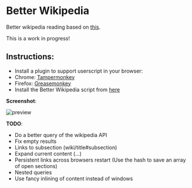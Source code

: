 Better Wikipedia
===============
Better wikipedia reading based on [this]( http://www.gizmodo.co.uk/2014/04/i-wish-i-could-read-wikipedia-like-this/).

This is a work in progress!

Instructions:
--
* Install a plugin to support userscript in your browser:
 *  Chrome: [Tampermonkey](https://chrome.google.com/webstore/detail/dhdgffkkebhmkfjojejmpbldmpobfkfo)
 *  Firefox: [Greasemonkey](https://addons.mozilla.org/en-US/firefox/addon/greasemonkey/)
* Install the Better Wikipedia script from [here](https://raw.github.com/vitorreus/betterWikipedia/master/betterWikipedia.user.js)


**Screenshot**:

![preview](https://raw.github.com/vitorreus/betterWikipedia/master/screen.png)

 
**TODO**: 

* Do a better query of the wikipedia API 
 * Fix empty results
 * Links to subsection (wiki/title#subsection)
* Expand current content (...)
* Persistent links across browsers restart (Use the hash to save an array of open sections)
* Nested queries
* Use fancy inlining of content instead of windows
